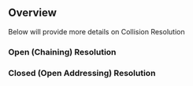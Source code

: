 ## Overview
Below will provide more details on Collision Resolution

### Open (Chaining) Resolution

### Closed (Open Addressing) Resolution